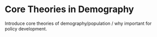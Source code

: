 # Core Theories in Demography

Introduce core theories of demography/population / why important for policy development.
